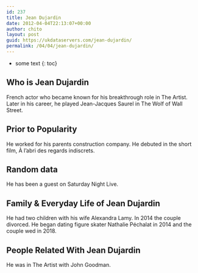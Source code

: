 ```yaml
---
id: 237
title: Jean Dujardin
date: 2012-04-04T22:13:07+00:00
author: chito
layout: post
guid: https://ukdataservers.com/jean-dujardin/
permalink: /04/04/jean-dujardin/
---
```


* some text
{: toc}


## Who is  Jean Dujardin
                  
                  
                  
French actor who became known for his breakthrough role in The Artist. Later in his career, he played Jean-Jacques Saurel in The Wolf of Wall Street.
                  
                
                
                
## Prior to Popularity 
                  
                  
                  
He worked for his parents construction company. He debuted in the short film, À l&#8217;abri des regards indiscrets.
                  
                
                
                
## Random data 
                  
                  
                  
He has been a guest on Saturday Night Live.
                  
                
                
                
## Family & Everyday Life of Jean Dujardin
                  
                  
                  
He had two children with his wife Alexandra Lamy. In 2014 the couple divorced. He began dating figure skater Nathalie Péchalat in 2014 and the couple wed in 2018.
                  
                
                
                
## People Related With  Jean Dujardin
                  
                  
                  
He was in The Artist with John Goodman.
                  
                
              
            
          
          
          
    
    
  
